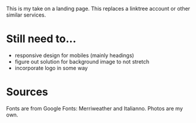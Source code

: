 This is my take on a landing page. This replaces a linktree account or other similar services.

# Still need to...
* responsive design for mobiles (mainly headings)
* figure out solution for background image to not stretch
* incorporate logo in some way

# Sources
Fonts are from Google Fonts: Merriweather and Italianno.
Photos are my own.


